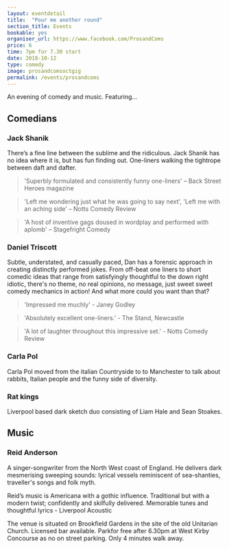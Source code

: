 ```yaml
---
layout: eventdetail
title:  "Pour me another round"
section_title: Events
bookable: yes
organiser_url: https://www.facebook.com/ProsandComs
price: 6
time: 7pm for 7.30 start
date: 2018-10-12
type: comedy
image: prosandcomsoctgig
permalink: /events/prosandcoms
---
```


An evening of comedy and music. Featuring...

## Comedians

### Jack Shanik

There’s a fine line between the sublime and the ridiculous. Jack Shanik has no idea where it is, but has fun finding out. One-liners walking the tightrope between daft and dafter.

> 'Superbly formulated and consistently funny one-liners' – Back Street Heroes magazine

> 'Left me wondering just what he was going to say next', 'Left me with an aching side' – Notts Comedy Review

> 'A host of inventive gags doused in wordplay and performed with aplomb' – Stagefright Comedy

### Daniel Triscott

Subtle, understated, and casually paced, Dan has a forensic approach in creating distinctly performed jokes. From off-beat one liners to short comedic ideas that range from satisfyingly thoughtful to the down right idiotic, there's no theme, no real opinions, no message, just sweet sweet comedy mechanics in action! And what more could you want than that?

> 'Impressed me muchly' - Janey Godley

> 'Absolutely excellent one-liners.' - The Stand, Newcastle

> 'A lot of laughter throughout this impressive set.' - Notts Comedy Review

### Carla Pol

Carla Pol moved from the italian Countryside to to Manchester to talk about rabbits, Italian people and the funny side of diversity.

### Rat kings

Liverpool based dark sketch duo consisting of Liam Hale and Sean Stoakes.

## Music

### Reid Anderson

A singer-songwriter from the North West coast of England. He delivers dark mesmerising sweeping sounds: lyrical vessels reminiscent of sea-shanties, traveller's songs and folk myth.

Reid’s music is Americana with a gothic influence. Traditional but with a modern twist; confidently and skilfully delivered. Memorable tunes and thoughtful lyrics - Liverpool Acoustic


The venue is situated on Brookfield Gardens in the site of the old Unitarian Church. Licensed bar available. Parkfor free after 6.30pm at West Kirby Concourse as no on street parking. Only 4 minutes walk away.

